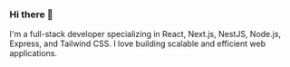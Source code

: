 ### Hi there 👋

<p>I'm a full-stack developer specializing in React, Next.js, NestJS, Node.js, Express, and Tailwind CSS. I love building scalable and efficient web applications.
</p>

<!--
**yves137/yves137** is a ✨ _special_ ✨ repository because its `README.md` (this file) appears on your GitHub profile.

Here are some ideas to get you started:

- 🔭 I’m currently working on ...
- 🌱 I’m currently learning ...
- 👯 I’m looking to collaborate on ...
- 🤔 I’m looking for help with ...
- 💬 Ask me about ...
- 📫 How to reach me: ...
- 😄 Pronouns: ...
- ⚡ Fun fact: ...
-->
